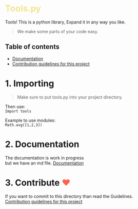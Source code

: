 # <span style="color:Khaki">Tools.py</span>
Tools! This is a python library, Expand it in any way you like.

> We make some parts of your code easy.

## Table of contents
- [Documentation](docs/documentation.md)<br />
- [Contribution guidelines for this project](docs/Guidelines.md)<br />

# 1. Importing
> Make sure to put tools.py into your project directory.<br />

Then use: <br />
`Import tools`

Example to use modules: <br />
`Math.avg([1,2,3])`
# 2. Documentation
The documentation is work in progress <br />
but we have an md file. [Documentation](tools/docs/documentation.md)
# 3. Contribute <span style="color:Tomato">♥</span>
If you want to commit to this directory than read the Guidelines.
[Contribution guidelines for this project](tools/docs/Guidelines.md)
